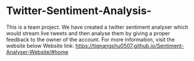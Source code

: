 # Twitter-Sentiment-Analysis-
This is a team project. We have created a twitter sentiment analyser which would stream live tweets and then analyse them by giving a proper feedback to the owner of the account.
For more information, visit the website below
Website link:
https://tignangshu0507.github.io/Sentiment-Analyser-Website/#home
